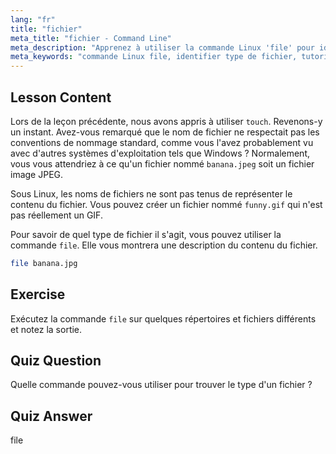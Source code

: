 ```yaml
---
lang: "fr"
title: "fichier"
meta_title: "fichier - Command Line"
meta_description: "Apprenez à utiliser la commande Linux 'file' pour identifier les types et le contenu des fichiers. Comprenez les conventions de nommage des fichiers Linux avec ce guide convivial pour débutants."
meta_keywords: "commande Linux file, identifier type de fichier, tutoriel Linux, nommage de fichiers, Linux débutant, guide Linux"
---
```


## Lesson Content

Lors de la leçon précédente, nous avons appris à utiliser `touch`. Revenons-y un instant. Avez-vous remarqué que le nom de fichier ne respectait pas les conventions de nommage standard, comme vous l'avez probablement vu avec d'autres systèmes d'exploitation tels que Windows ? Normalement, vous vous attendriez à ce qu'un fichier nommé `banana.jpeg` soit un fichier image JPEG.

Sous Linux, les noms de fichiers ne sont pas tenus de représenter le contenu du fichier. Vous pouvez créer un fichier nommé `funny.gif` qui n'est pas réellement un GIF.

Pour savoir de quel type de fichier il s'agit, vous pouvez utiliser la commande `file`. Elle vous montrera une description du contenu du fichier.

```bash
file banana.jpg
```

## Exercise

Exécutez la commande `file` sur quelques répertoires et fichiers différents et notez la sortie.

## Quiz Question

Quelle commande pouvez-vous utiliser pour trouver le type d'un fichier ?

## Quiz Answer

file
